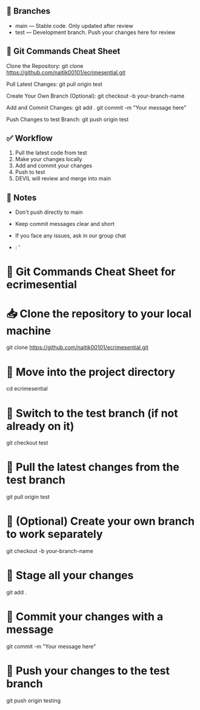 ## 🌿 Branches
- main — Stable code. Only updated after review
- test — Development branch. Push your changes here for review

## 🔧 Git Commands Cheat Sheet
Clone the Repository:
git clone https://github.com/naitik00101/ecrimesential.git

Pull Latest Changes:
git pull origin test

Create Your Own Branch (Optional):
git checkout -b your-branch-name

Add and Commit Changes:
git add .
git commit -m "Your message here"

Push Changes to test Branch:
git push origin test

## ✅ Workflow
1. Pull the latest code from test
2. Make your changes locally
3. Add and commit your changes
4. Push to test
5. DEVIL will review and merge into main

## 📌 Notes
- Don't push directly to main
- Keep commit messages clear and short
- If you face any issues, ask in our group chat

- : '
# 🔧 Git Commands Cheat Sheet for ecrimesential

# 📥 Clone the repository to your local machine
git clone https://github.com/naitik00101/ecrimesential.git

# 📂 Move into the project directory
cd ecrimesential

# 🌿 Switch to the test branch (if not already on it)
git checkout test

# 🔄 Pull the latest changes from the test branch
git pull origin test

# 🌱 (Optional) Create your own branch to work separately
git checkout -b your-branch-name

# 💾 Stage all your changes
git add .

# 📝 Commit your changes with a message
git commit -m "Your message here"

# 🚀 Push your changes to the test branch
git push origin testing
